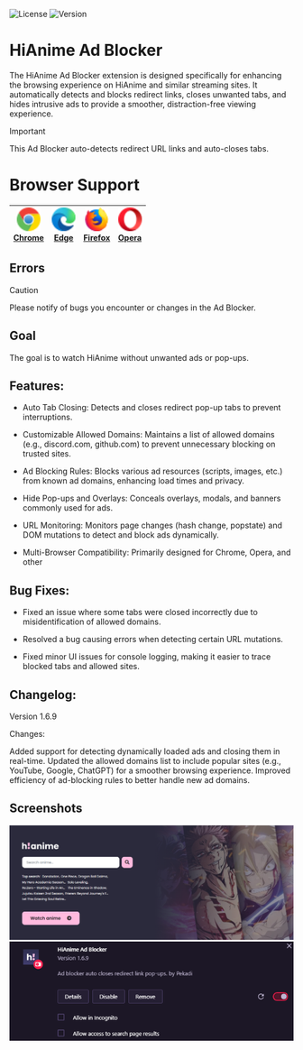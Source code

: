 ![License](https://img.shields.io/badge/license-MIT-green) ![Version](https://img.shields.io/badge/version-1.6.9-brightgreen)

# HiAnime Ad Blocker

The HiAnime Ad Blocker extension is designed specifically for enhancing the browsing experience on HiAnime and similar streaming sites. It automatically detects and blocks redirect links, closes unwanted tabs, and hides intrusive ads to provide a smoother, distraction-free viewing experience.

> [!IMPORTANT]
> 
> This Ad Blocker auto-detects redirect URL links and auto-closes tabs.


# Browser Support

| <a href="https://www.google.com/chrome/"><img src="./logos/chrome.svg" width="42px" /><br /><span>Chrome</span></a> | <a href="https://www.microsoft.com/edge"><img src="./logos/edge.svg" width="42px" /><br /><span>Edge</span></a> | <a href="https://www.mozilla.org/firefox/"><img src="./logos/firefox.svg" width="42px" /><br /><span>Firefox</span></a> | <a href="https://www.opera.com/"><img src="./logos/opera.svg" width="42px" /><br /><span>Opera</span></a> |
| ---- | ---- | ---- | ---- |

## Errors
> [!CAUTION]
> Please notify of bugs you encounter or changes in the Ad Blocker.


## Goal

The goal is to watch HiAnime without unwanted ads or pop-ups.

## Features:

- Auto Tab Closing: Detects and closes redirect pop-up tabs to prevent interruptions.
  
- Customizable Allowed Domains: Maintains a list of allowed domains (e.g., discord.com, github.com) to prevent unnecessary blocking on trusted sites.
  
- Ad Blocking Rules: Blocks various ad resources (scripts, images, etc.) from known ad domains, enhancing load times and privacy.
  
- Hide Pop-ups and Overlays: Conceals overlays, modals, and banners commonly used for ads.
  
- URL Monitoring: Monitors page changes (hash change, popstate) and DOM mutations to detect and block ads dynamically.
  
- Multi-Browser Compatibility: Primarily designed for Chrome, Opera, and other


## Bug Fixes:

- Fixed an issue where some tabs were closed incorrectly due to misidentification of allowed domains.
  
- Resolved a bug causing errors when detecting certain URL mutations.
  
- Fixed minor UI issues for console logging, making it easier to trace blocked tabs and allowed sites.
  

## Changelog:

Version 1.6.9

Changes:

Added support for detecting dynamically loaded ads and closing them in real-time.
Updated the allowed domains list to include popular sites (e.g., YouTube, Google, ChatGPT) for a smoother browsing experience.
Improved efficiency of ad-blocking rules to better handle new ad domains.


## Screenshots

![Ad Blocker Screenshot](https://github.com/Pekadii/HiAnimeAdBlocker/blob/main/Images/HiAnime.png)
![Ad Blocker Screenshot](https://github.com/Pekadii/HiAnimeAdBlocker/blob/main/Images/Thumbnail.png)
